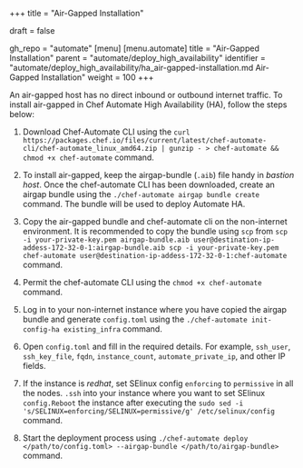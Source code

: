 +++
title = "Air-Gapped Installation"

draft = false

gh_repo = "automate"
[menu]
  [menu.automate]
    title = "Air-Gapped Installation"
    parent = "automate/deploy_high_availability"
    identifier = "automate/deploy_high_availability/ha_air-gapped-installation.md Air-Gapped Installation"
    weight = 100
+++

An air-gapped host has no direct inbound or outbound internet traffic. To install air-gapped in Chef Automate High Availability (HA), follow the steps below:

1. Download Chef-Automate CLI using the `curl https://packages.chef.io/files/current/latest/chef-automate-cli/chef-automate_linux_amd64.zip | gunzip - > chef-automate && chmod +x chef-automate` command.

1. To install air-gapped, keep the airgap-bundle (`.aib`) file handy in *bastion host*. Once the chef-automate CLI has been downloaded, create an airgap bundle using the `./chef-automate airgap bundle create` command. The bundle will be used to deploy Automate HA.

1. Copy the air-gapped bundle and chef-automate cli on the non-internet environment. It is recommended to copy the bundle using `scp` from `scp -i your-private-key.pem airgap-bundle.aib user@destination-ip-addess-172-32-0-1:airgap-bundle.aib scp -i your-private-key.pem chef-automate user@destination-ip-addess-172-32-0-1:chef-automate` command.

1. Permit the chef-automate CLI using the `chmod +x chef-automate` command.

1. Log in to your non-internet instance where you have copied the airgap bundle and generate `config.toml` using the `./chef-automate init-config-ha existing_infra` command.

1. Open `config.toml` and fill in the required details. For example, `ssh_user`, `ssh_key_file`, `fqdn`, `instance_count`, `automate_private_ip`, and other IP fields.

1. If the instance is *redhat*, set SElinux config `enforcing` to `permissive` in all the nodes. `.ssh` into your instance where you want to set SElinux `config.Reboot` the instance after executing the `sudo sed -i 's/SELINUX=enforcing/SELINUX=permissive/g' /etc/selinux/config` command.

1. Start the deployment process using `./chef-automate deploy </path/to/config.toml> --airgap-bundle </path/to/airgap-bundle>` command.

